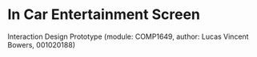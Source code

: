 # In Car Entertainment Screen
Interaction Design Prototype (module: COMP1649, author: Lucas Vincent Bowers, 001020188)